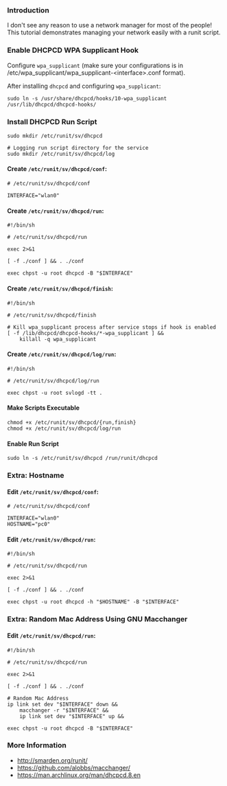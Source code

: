 ### Introduction
I don't see any reason to use a network manager for most of the people! This tutorial demonstrates managing your network easily with a runit script.

### Enable DHCPCD WPA Supplicant Hook
Configure `wpa_supplicant` (make sure your configurations is in /etc/wpa_supplicant/wpa_supplicant-\<interface>.conf format).

After installing `dhcpcd` and configuring `wpa_supplicant`:
```
sudo ln -s /usr/share/dhcpcd/hooks/10-wpa_supplicant /usr/lib/dhcpcd/dhcpcd-hooks/
```

### Install DHCPCD Run Script
```
sudo mkdir /etc/runit/sv/dhcpcd

# Logging run script directory for the service
sudo mkdir /etc/runit/sv/dhcpcd/log
```

#### Create `/etc/runit/sv/dhcpcd/conf`:

```
# /etc/runit/sv/dhcpcd/conf

INTERFACE="wlan0"
```

#### Create `/etc/runit/sv/dhcpcd/run`:

```
#!/bin/sh

# /etc/runit/sv/dhcpcd/run

exec 2>&1

[ -f ./conf ] && . ./conf

exec chpst -u root dhcpcd -B "$INTERFACE"
```

#### Create `/etc/runit/sv/dhcpcd/finish`:

```
#!/bin/sh

# /etc/runit/sv/dhcpcd/finish

# Kill wpa_supplicant process after service stops if hook is enabled
[ -f /lib/dhcpcd/dhcpcd-hooks/*-wpa_supplicant ] &&
	killall -q wpa_supplicant
```

#### Create `/etc/runit/sv/dhcpcd/log/run`:

```
#!/bin/sh

# /etc/runit/sv/dhcpcd/log/run

exec chpst -u root svlogd -tt .
```

#### Make Scripts Executable

```
chmod +x /etc/runit/sv/dhcpcd/{run,finish}
chmod +x /etc/runit/sv/dhcpcd/log/run
```

#### Enable Run Script
```
sudo ln -s /etc/runit/sv/dhcpcd /run/runit/dhcpcd
```

### Extra: Hostname

#### Edit `/etc/runit/sv/dhcpcd/conf`:
```
# /etc/runit/sv/dhcpcd/conf

INTERFACE="wlan0"
HOSTNAME="pc0"
```

#### Edit `/etc/runit/sv/dhcpcd/run`:

```
#!/bin/sh

# /etc/runit/sv/dhcpcd/run

exec 2>&1

[ -f ./conf ] && . ./conf

exec chpst -u root dhcpcd -h "$HOSTNAME" -B "$INTERFACE"
```

### Extra: Random Mac Address Using GNU Macchanger

#### Edit `/etc/runit/sv/dhcpcd/run`:

```
#!/bin/sh

# /etc/runit/sv/dhcpcd/run

exec 2>&1

[ -f ./conf ] && . ./conf

# Random Mac Address
ip link set dev "$INTERFACE" down &&
	macchanger -r "$INTERFACE" &&
	ip link set dev "$INTERFACE" up &&

exec chpst -u root dhcpcd -B "$INTERFACE"
```

### More Information
* http://smarden.org/runit/
* https://github.com/alobbs/macchanger/
* https://man.archlinux.org/man/dhcpcd.8.en
